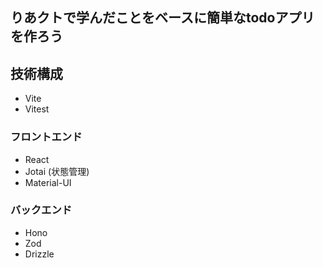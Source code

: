 ## りあクトで学んだことをベースに簡単なtodoアプリを作ろう

## 技術構成

- Vite
- Vitest

### フロントエンド

- React
- Jotai (状態管理)
- Material-UI

### バックエンド

- Hono
- Zod
- Drizzle
